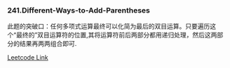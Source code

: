 ### 241.Different-Ways-to-Add-Parentheses

此题的突破口：任何多项式运算最终可以化简为最后的双目运算。只要遍历这个“最终的”双目运算符的位置,其将运算符前后两部分都用递归处理，然后这两部分的结果再两两组合即可.


[Leetcode Link](https://leetcode.com/problems/different-ways-to-add-parentheses)
